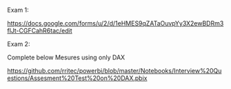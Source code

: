 Exam 1:

https://docs.google.com/forms/u/2/d/1eHMES9qZATaOuvpYy3X2ewBDRm3flJt-CGFCahR6tac/edit


Exam 2:

Complete below Mesures using only DAX

https://github.com/rritec/powerbi/blob/master/Notebooks/Interview%20Questions/Assesment%20Test%20on%20DAX.pbix
